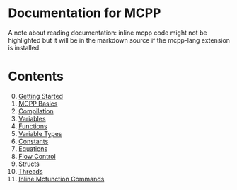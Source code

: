 # Documentation for MCPP
A note about reading documentation: inline mcpp code might not be highlighted but it will be in the markdown source if the mcpp-lang extension is installed.
<!--https://github.com/microsoft/vscode/issues/101195-->
# Contents
0. [Getting Started](/docs/getting_started.md)
1. [MCPP Basics](/docs/mcpp_basics.md)
2. [Compilation](/docs/compilation.md)
3. [Variables](/docs/variables.md)
4. [Functions](/docs/functions.md)
5. [Variable Types](/docs/vartypes.md)
6. [Constants](/docs/consts.md)
7. [Equations](/docs/builtinfunctions.md)
8. [Flow Control](/docs/flow.md)
9. [Structs](/docs/structs.md)
10. [Threads](/docs/threads.md)
11. [Inline Mcfunction Commands](/docs/inlinemcf.md)

